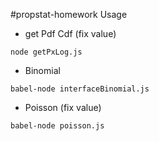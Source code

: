 #propstat-homework
Usage
- get Pdf Cdf (fix value)
```
node getPxLog.js
```
- Binomial 
```
babel-node interfaceBinomial.js
```
- Poisson (fix value)
```
babel-node poisson.js
```
